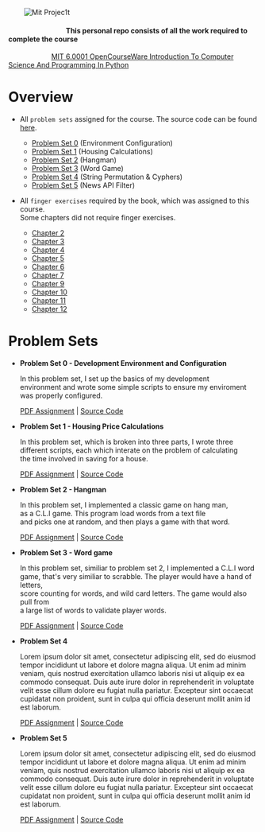 &nbsp;&nbsp;&nbsp;&nbsp;&nbsp;&nbsp;&nbsp; ![Mit Projec1t](https://github.com/ezratweaver/MIT-6.0001-Introduction-To-Computer-Science-And-Programming-In-Python/assets/101545981/36c78775-2b63-4543-af6e-33858f4b0455)


  


#### &nbsp;&nbsp;&nbsp;&nbsp; &nbsp;&nbsp;&nbsp;&nbsp; &nbsp;&nbsp;&nbsp;&nbsp; &nbsp;&nbsp;&nbsp;&nbsp; &nbsp;&nbsp;&nbsp;&nbsp; &nbsp;&nbsp;&nbsp;&nbsp; &nbsp;&nbsp;&nbsp;&nbsp;   **This personal repo consists of all the work required to complete the course**
 &nbsp;&nbsp;&nbsp;&nbsp; &nbsp;&nbsp;&nbsp;&nbsp; &nbsp;&nbsp;&nbsp;&nbsp; &nbsp;&nbsp;&nbsp;&nbsp;   &nbsp; [MIT 6.0001 OpenCourseWare Introduction To Computer Science And Programming In Python](https://ocw.mit.edu/courses/6-0001-introduction-to-computer-science-and-programming-in-python-fall-2016/ "MIT 6.0001 OpenCourseWare Introduction To Computer Science And Programming In Python")
  
Overview
===========

- All `problem sets` assigned for the course. The source code can be found [here]().
  
  - [Problem Set 0](#ps0) (Environment Configuration)
  - [Problem Set 1](#ps1) (Housing Calculations)
  - [Problem Set 2](#ps2) (Hangman)
  - [Problem Set 3](#ps3) (Word Game)
  - [Problem Set 4](#ps4) (String Permutation & Cyphers)
  - [Problem Set 5](#ps5) (News API Filter)

- All `finger exercises` required by the book, which was assigned to this course. <br>
  Some chapters did not require finger exercises.  

  - [Chapter 2](https://github.com/ezratweaver/MIT-6.0001-Introduction-To-Computer-Science-And-Programming-In-Python/tree/0f5fed3c3dbb73808ddcec81c0b2cf20456e0efa/finger-exercises/Chapter%202)
  - [Chapter 3](https://github.com/ezratweaver/MIT-6.0001-Introduction-To-Computer-Science-And-Programming-In-Python/tree/0f5fed3c3dbb73808ddcec81c0b2cf20456e0efa/finger-exercises/Chapter%203)
  - [Chapter 4](https://github.com/ezratweaver/MIT-6.0001-Introduction-To-Computer-Science-And-Programming-In-Python/tree/0f5fed3c3dbb73808ddcec81c0b2cf20456e0efa/finger-exercises/Chapter%204)
  - [Chapter 5](https://github.com/ezratweaver/MIT-6.0001-Introduction-To-Computer-Science-And-Programming-In-Python/tree/0f5fed3c3dbb73808ddcec81c0b2cf20456e0efa/finger-exercises/Chapter%205)
  - [Chapter 6](https://github.com/ezratweaver/MIT-6.0001-Introduction-To-Computer-Science-And-Programming-In-Python/tree/0f5fed3c3dbb73808ddcec81c0b2cf20456e0efa/finger-exercises/Chapter%206)
  - [Chapter 7](https://github.com/ezratweaver/MIT-6.0001-Introduction-To-Computer-Science-And-Programming-In-Python/tree/0f5fed3c3dbb73808ddcec81c0b2cf20456e0efa/finger-exercises/Chapter%207)
  - [Chapter 9](https://github.com/ezratweaver/MIT-6.0001-Introduction-To-Computer-Science-And-Programming-In-Python/tree/0f5fed3c3dbb73808ddcec81c0b2cf20456e0efa/finger-exercises/Chapter%209)
  - [Chapter 10](https://github.com/ezratweaver/MIT-6.0001-Introduction-To-Computer-Science-And-Programming-In-Python/tree/0f5fed3c3dbb73808ddcec81c0b2cf20456e0efa/finger-exercises/Chapter%2010)
  - [Chapter 11](https://github.com/ezratweaver/MIT-6.0001-Introduction-To-Computer-Science-And-Programming-In-Python/tree/0f5fed3c3dbb73808ddcec81c0b2cf20456e0efa/finger-exercises/Chapter%2011)
  - [Chapter 12](https://github.com/ezratweaver/MIT-6.0001-Introduction-To-Computer-Science-And-Programming-In-Python/tree/0f5fed3c3dbb73808ddcec81c0b2cf20456e0efa/finger-exercises/Chapter%2012)
  
Problem Sets
============= 

<a name="ps0"></a>
- **Problem Set 0 - Development Environment and Configuration**

  In this problem set, I set up the basics of my development <br>
  environment and wrote some simple scripts to ensure my enviroment <br>
  was properly configured. 
  
  [PDF Assignment](https://github.com/ezratweaver/MIT-6.0001-Introduction-To-Computer-Science-And-Programming-In-Python/blob/a2884464941df60b5cef82f8209cb673fa529d20/problem-sets/ps0/ps0_assignment.pdf) | [Source Code](https://github.com/ezratweaver/MIT-6.0001-Introduction-To-Computer-Science-And-Programming-In-Python/tree/a2884464941df60b5cef82f8209cb673fa529d20/problem-sets/ps0)

<a name="ps1"></a>
- **Problem Set 1 - Housing Price Calculations**

  In this problem set, which is broken into three parts, I wrote three <br>
  different scripts, each which interate on the problem of calculating <br>
  the time involved in saving for a house.

  [PDF Assignment](https://github.com/ezratweaver/MIT-6.0001-Introduction-To-Computer-Science-And-Programming-In-Python/blob/54fc2f2eee9f104b19c6a0629e9671f026cd1445/problem-sets/ps1/ps1_assignment.pdf) | [Source Code](https://github.com/ezratweaver/MIT-6.0001-Introduction-To-Computer-Science-And-Programming-In-Python/tree/54fc2f2eee9f104b19c6a0629e9671f026cd1445/problem-sets/ps1)

<a name="ps2"></a>
- **Problem Set 2 - Hangman**

  In this problem set, I implemented a classic game on hang man, <br>
  as a C.L.I game. This program load words from a text file<br>
  and picks one at random, and then plays a game with that word.

  [PDF Assignment](https://github.com/ezratweaver/MIT-6.0001-Introduction-To-Computer-Science-And-Programming-In-Python/blob/26b85a97710db67232972f42b388b1c9ebb8c3c6/problem-sets/ps2/ps2_assignment.pdf) | [Source Code](https://github.com/ezratweaver/MIT-6.0001-Introduction-To-Computer-Science-And-Programming-In-Python/tree/26b85a97710db67232972f42b388b1c9ebb8c3c6/problem-sets/ps2)

<a name="ps3"></a>
- **Problem Set 3 - Word game**

  In this problem set, similiar to problem set 2, I implemented a C.L.I word <br>
  game, that's very similiar to scrabble. The player would have a hand of letters, <br> 
  score counting for words, and wild card letters. The game would also pull from <br>
  a large list of words to validate player words.

  [PDF Assignment](https://github.com/ezratweaver/MIT-6.0001-Introduction-To-Computer-Science-And-Programming-In-Python/blob/26b85a97710db67232972f42b388b1c9ebb8c3c6/problem-sets/ps3/ps3_assignment.pdf) | [Source Code](https://github.com/ezratweaver/MIT-6.0001-Introduction-To-Computer-Science-And-Programming-In-Python/tree/26b85a97710db67232972f42b388b1c9ebb8c3c6/problem-sets/ps3)

<a name="ps4"></a>
- **Problem Set 4**

  Lorem ipsum dolor sit amet, consectetur adipiscing elit, sed do eiusmod tempor incididunt ut labore et dolore magna aliqua. Ut enim ad minim veniam, quis nostrud exercitation ullamco laboris nisi ut aliquip ex ea commodo consequat. Duis aute irure dolor in reprehenderit in voluptate velit esse cillum dolore eu fugiat nulla pariatur. Excepteur sint occaecat cupidatat non proident, sunt in culpa qui officia deserunt mollit anim id est laborum.

  [PDF Assignment](https://github.com/ezratweaver/MIT-6.0001-Introduction-To-Computer-Science-And-Programming-In-Python/tree/01fca7de95bd3faa84358b73d0df8a71d55c8b72/problem-sets/ps4) | [Source Code](https://github.com/ezratweaver/MIT-6.0001-Introduction-To-Computer-Science-And-Programming-In-Python/blob/01fca7de95bd3faa84358b73d0df8a71d55c8b72/problem-sets/ps4/ps4_assignment.pdf)

<a name="ps5"></a>
- **Problem Set 5**

  Lorem ipsum dolor sit amet, consectetur adipiscing elit, sed do eiusmod tempor incididunt ut labore et dolore magna aliqua. Ut enim ad minim veniam, quis nostrud exercitation ullamco laboris nisi ut aliquip ex ea commodo consequat. Duis aute irure dolor in reprehenderit in voluptate velit esse cillum dolore eu fugiat nulla pariatur. Excepteur sint occaecat cupidatat non proident, sunt in culpa qui officia deserunt mollit anim id est laborum.

  [PDF Assignment]() | [Source Code]()